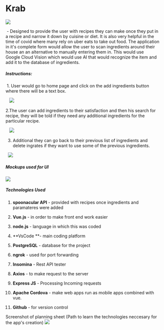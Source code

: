 # Krab
![](https://cdn.discordapp.com/attachments/802690157970456590/803012904122843136/unknown.png)

 - Designed to provide the user with recipes they can make once they put in a recipe and
narrow it down by cuisine or diet. It is also very helpful in the time of covid where many rely on uber eats to take out food.
The application in it's complete form would allow the user to scan ingredients around their house an an alternative to manually entering them in.
This would use Google Cloud Vision which would use AI that would recognize the item and add it to the database of ingredients.
##### Instructions:
 1. User would go to home page and click on the add ingredients button where there will be
a text box.

   ![](https://cdn.discordapp.com/attachments/802690157970456590/803012291737419807/unknown.png)

2.The user can add ingredients to their satisfaction and then his search for recipe, they will
be told if they need any additional ingredients for the particular recipe.

   ![](https://cdn.discordapp.com/attachments/802690157970456590/803012369017602048/unknown.png)
   
3. Additional they can go back to their previous list of ingredients and delete ingrates if
they want to use some of the previous ingredients.

  ![](https://cdn.discordapp.com/attachments/802690157970456590/803012369017602048/unknown.png)
  

##### Mockups used for UI
![](https://cdn.discordapp.com/attachments/642141815478419467/803015913909125180/unknown.png)

##### Technologies Used
1. **spoonacular API** - provided with recipes once ingredients and paramateres were
added

2. **Vue.js** - in order to make front end work easier

3. **node.js** - language in which this was coded

4. **VsCode **- main coding platform

5. **PostgreSQL** - database for the project

6. **ngrok** - used for port forwarding

7. **Insomina** - Rest API tester

8. **Axios** - to make request to the server

9. **Express JS** - Processing Incoming requests

10. **Apache Cordova** - make web apps run as mobile apps combined with vue.

11. **Github** - for version control
 
 
 Screenshot of planning sheet (Path to learn the technologies neccesary for the app's creation)
![](https://cdn.discordapp.com/attachments/642141815478419467/803016470798794753/unknown.png)
